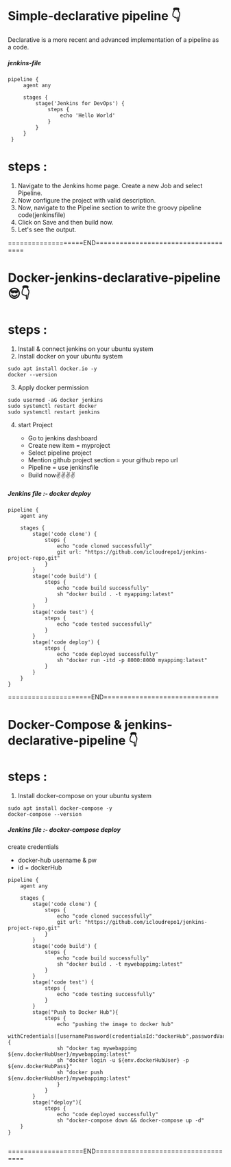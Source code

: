 # Simple-declarative pipeline 👇

Declarative is a more recent and advanced implementation of a pipeline as a code.

##### jenkins-file

```
pipeline {
     agent any

     stages {
         stage('Jenkins for DevOps') {
             steps {
                 echo 'Hello World'
             }
         }
     }
 }

```

# steps :

1. Navigate to the Jenkins home page. Create a new Job and select Pipeline.
2. Now configure the project with valid description.
3. Now, navigate to the Pipeline section to write the groovy pipeline code(jenkinsfile)
4. Click on Save and then build now.
5. Let's see the output.

===================END====================================


# Docker-jenkins-declarative-pipeline😎👇

# steps :

1. Install & connect jenkins on your ubuntu system
2. Install docker on your ubuntu system

```
sudo apt install docker.io -y
docker --version
```

3. Apply docker permission

```
sudo usermod -aG docker jenkins
sudo systemctl restart docker
sudo systemctl restart jenkins
```
   
4. start Project
   
    - Go to jenkins dashboard
    - Create new item = myproject
    - Select pipeline project
    - Mention github project section = your github repo url
    - Pipeline = use jenkinsfile
    - Build now✌️✌️✌️✌️


##### Jenkins file :- docker deploy


```
pipeline {
    agent any

    stages {
        stage('code clone') {
            steps {
                echo "code cloned successfully"
                git url: "https://github.com/icloudrepo1/jenkins-project-repo.git"
            }
        }
        stage('code build') {
            steps {
                echo "code build successfully"
                sh "docker build . -t myappimg:latest"
            }
        }
        stage('code test') {
            steps {
                echo "code tested successfully"
            }
        }
        stage('code deploy') {
            steps {
                echo "code deployed successfully"
                sh "docker run -itd -p 8000:8000 myappimg:latest"
            }
        }
    }
}

```
=====================END=============================


# Docker-Compose & jenkins-declarative-pipeline 👇

# steps :

1. Install docker-compose on your ubuntu system

```
sudo apt install docker-compose -y
docker-compose --version
```


##### Jenkins file :- docker-compose deploy

create credentials

  - docker-hub username & pw
  - id = dockerHub

    
```
pipeline {
    agent any

    stages {
        stage('code clone') {
            steps {
                echo "code cloned successfully"
                git url: "https://github.com/icloudrepo1/jenkins-project-repo.git"
            }
        }
        stage('code build') {
            steps {
                echo "code build successfully"
                sh "docker build . -t mywebappimg:latest"
            }
        }
        stage('code test') {
            steps {
                echo "code testing successfully"
            }
        }
        stage("Push to Docker Hub"){
            steps {
                echo "pushing the image to docker hub"
                withCredentials([usernamePassword(credentialsId:"dockerHub",passwordVariable:"dockerHubPass",usernameVariable:"dockerHubUser")]){
                sh "docker tag mywebappimg ${env.dockerHubUser}/mywebappimg:latest"
                sh "docker login -u ${env.dockerHubUser} -p ${env.dockerHubPass}"
                sh "docker push ${env.dockerHubUser}/mywebappimg:latest"
                }
            }
        }
        stage("deploy"){
            steps {
                echo "code deployed successfully"
                sh "docker-compose down && docker-compose up -d"
    }
}


```

===================END====================================
